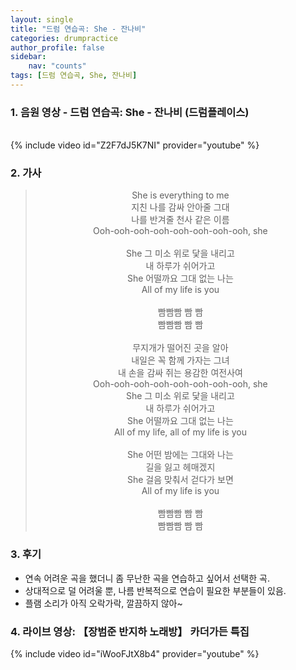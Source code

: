 ```yaml
---
layout: single
title: "드럼 연습곡: She - 잔나비"
categories: drumpractice
author_profile: false
sidebar:
    nav: "counts"
tags: [드럼 연습곡, She, 잔나비]
---
```


### 1. 음원 영상 - 드럼 연습곡: She - 잔나비 (드럼플레이스)
<br/>
{% include video id="Z2F7dJ5K7NI" provider="youtube" %}

### 2. 가사
> <center>She is everything to me<br/>지친 나를 감싸 안아줄 그대<br/>나를 반겨줄 천사 같은 이름<br/>Ooh-ooh-ooh-ooh-ooh-ooh-ooh-ooh, she<br/><br/>She 그 미소 위로 닻을 내리고<br/>내 하루가 쉬어가고<br/>She 어떨까요 그대 없는 나는<br/>All of my life is you<br/><br/>빰빰빰 빰 빰<br/>빰빰빰 빰 빰<br/><br/>무지개가 떨어진 곳을 알아<br/>내일은 꼭 함께 가자는 그녀<br/>내 손을 감싸 쥐는 용감한 여전사여<br/>Ooh-ooh-ooh-ooh-ooh-ooh-ooh-ooh, she<br/>She 그 미소 위로 닻을 내리고<br/>내 하루가 쉬어가고<br/>She 어떨까요 그대 없는 나는<br/>All of my life, all of my life is you<br/><br/>She 어떤 밤에는 그대와 나는<br/>길을 잃고 헤매겠지<br/>She 걸음 맞춰서 걷다가 보면<br/>All of my life is you<br/><br/>빰빰빰 빰 빰<br/>빰빰빰 빰 빰</center> 
 
   
### 3. 후기
* 연속 어려운 곡을 했더니 좀 무난한 곡을 연습하고 싶어서 선택한 곡.
* 상대적으로 덜 어려울 뿐, 나름 반복적으로 연습이 필요한 부분들이 있음.
* 플램 소리가 아직 오락가락, 깔끔하지 않아~

### 4. 라이브 영상: 【장범준 반지하 노래방】 카더가든 특집
{% include video id="iWooFJtX8b4" provider="youtube" %}